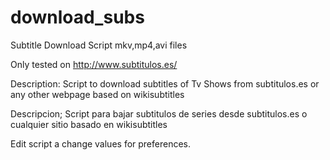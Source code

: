download_subs
=============

Subtitle Download Script  mkv,mp4,avi files

Only tested on http://www.subtitulos.es/

Description: Script to download subtitles of Tv Shows from subtitulos.es or any other
 webpage based on wikisubtitles

Descripcion; Script para bajar subtitulos de series desde subtitulos.es o cualquier
 sitio basado en wikisubtitles


Edit script a change values for preferences.


